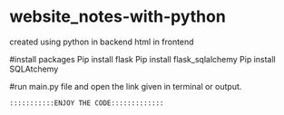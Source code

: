 # website_notes-with-python
 created using python in backend
 html in frontend

#install packages 
Pip install flask
Pip install flask_sqlalchemy
Pip install SQLAtchemy

#run main.py file and open the link given in terminal or output. 


    :::::::::::ENJOY THE CODE:::::::::::::
